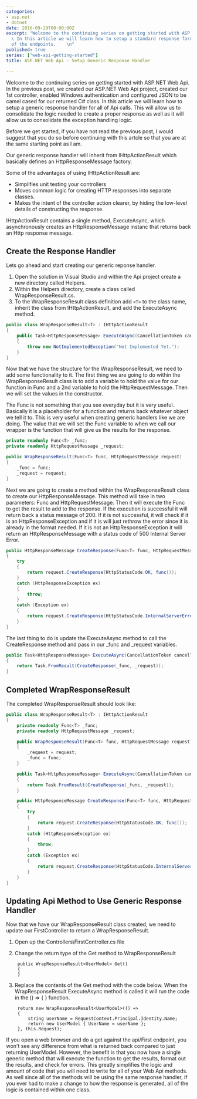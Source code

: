 ```yaml
---
categories:
- asp.net
- dotnet
date: 2016-09-29T00:00:00Z
excerpt: "Welcome to the continuing series on getting started with ASP.NET Web Api.
  \ In this article we will learn how to setup a standard response format for all
  of the endpoints.    \n"
published: true
series: ["web-api-getting-started"]
title: ASP.NET Web Api - Setup Generic Response Handler

---
```


Welcome to the continuing series on getting started with ASP.NET Web Api.  In the previous post, we created our ASP.NET Web Api project, created our 1st controller, enabled Windows authentication and configured JSON to be camel cased for our returned C# class.  In this article we will learn how to setup a generic response handler for all of Api calls.  This will allow us to consolidate the logic needed to create a proper response as well as it will allow us to consolidate the exception handling logic.

Before we get started, if you have not read the previous post, I would suggest that you do so before continuing with this artcle so that you are at the same starting point as I am.

Our generic response handler will inherit from IHttpActionResult which basically defines an HttpResponseMessage factory.

Some of the advantages of using IHttpActionResult are:

* Simplifies unit testing your controllers
* Moves common logic for creating HTTP responses into separate classes.
* Makes the intent of the controller action clearer, by hiding the low-level details of constructing the response.

IHttpActionResult contains a single method, ExecuteAsync, which asynchronously creates an HttpResponseMessage instanc that returns back an Http response message.

## Create the Response Handler

Lets go ahead and start creating our generic reponse handler.

1. Open the solution in Visual Studio and within the Api project create a new directory called Helpers.
1. Within the Helpers directory, create a class called WrapResponseResult.cs.
1. To the WrapResponseResult class definition add `<T>` to the class name, inherit the class from IHttpActionResult, and add the ExecuteAsync method.

```C#
public class WrapResponseResult<T> : IHttpActionResult
{
    public Task<HttpResponseMessage> ExecuteAsync(CancellationToken cancellationToken)
    {
        throw new NotImplementedException("Not Implemented Yet.");
    }
}
```

Now that we have the structure for the WrapResponseResult, we need to add some functionality to it.  The first thing we are going to do within the WrapResponseResult class is to add a variable to hold the value for our function in Func<T> and a 2nd variable  to hold the HttpRequestMessage.  Then we will set the values in the constructor.


The Func<T> is not something that you see everyday but it is very useful.  Basically it is a placeholder for a function and returns back whatever object we tell it to.  This is very useful when creating generic handlers like we are doing.  The value that we will set the Func<T> variable to when we call our wrapper is the function that will give us the results for the response.

```c#
private readonly Func<T> _func;
private readonly HttpRequestMessage _request;

public WrapResponseResult(Func<T> func, HttpRequestMessage request)
{
    _func = func;
    _request = request;
}
```

Next we are going to create a method within the WrapResponseResult class to create our HttpResponseMessage.  This method will take in two parameters: Func<T> and HttpRequestMessage.  Then it will execute the Func<T> to get the result to add to the response.  If the execution is successful it will return back a status message of 200.  If it is not successful, it will check if it is an HttpResponseException and if it is will just rethrow the error since it is already in the format needed.  If it is not an HttpResponseException it will return an HttpResponseMessage with a status code of 500 Internal Server Error.

```c#
public HttpResponseMessage CreateResponse(Func<T> func, HttpRequestMessage request)
{
    try
    {
        return request.CreateResponse(HttpStatusCode.OK, func());
    }
    catch (HttpResponseException ex)
    {
        throw;
    }
    catch (Exception ex)
    {
        return request.CreateResponse(HttpStatusCode.InternalServerError, ex.Message);
    }
}
```

The last thing to do is update the ExecuteAsync method to call the CreateResponse method and pass in our _func and _request variables.

```c#
public Task<HttpResponseMessage> ExecuteAsync(CancellationToken cancellationToken)
{
    return Task.FromResult(CreateResponse(_func, _request));
}
```

## Completed WrapResponseResult

The completed WrapResponseResult should look like:

```c#
public class WrapResponseResult<T> : IHttpActionResult
{
    private readonly Func<T> _func;
    private readonly HttpRequestMessage _request;

    public WrapResponseResult(Func<T> func, HttpRequestMessage request)
    {
        _request = request;
        _func = func;
    }

    public Task<HttpResponseMessage> ExecuteAsync(CancellationToken cancellationToken)
    {
        return Task.FromResult(CreateResponse(_func, _request));
    }

    public HttpResponseMessage CreateResponse(Func<T> func, HttpRequestMessage request)
    {
        try
        {
            return request.CreateResponse(HttpStatusCode.OK, func());
        }
        catch (HttpResponseException ex)
        {
            throw;
        }
        catch (Exception ex)
        {
            return request.CreateResponse(HttpStatusCode.InternalServerError, ex.Message);
        }
    }
}
```

## Updating Api Method to Use Generic Response Handler

Now that we have our WrapResponseResult class created, we need to update our FirstController to return a WrapResponseResult<UserModel>.

1. Open up the Controllers\FirstController.cs file

1. Change the return type of the Get method to WrapResponseResult<UserModel>

        public WrapResponseResult<UserModel> Get()
        {
        }

1. Replace the contents of the Get method with the code below.  When the WrapResponseResult ExecuteAsync method is called it will run the code in the () => { } function.


        return new WrapResponseResult<UserModel>(() =>
        {
            string userName = RequestContext.Principal.Identity.Name;
            return new UserModel { UserName = userName };
        }, this.Request);

If you open a web browser and do a get against the api/First endpoint, you won't see any difference from what is returned back compared to just returning UserModel.  However, the benefit is that you now have a single generic method that will execute the function to get the results, format out the results, and check for errors.  This greatly simplifies the logic and amount of code that you will need to write for all of your Web Api methods.  As well since all of the methods will be using the same response handler, if you ever had to make a change to how the response is generated, all of the logic is contained within one class.


